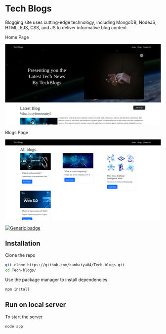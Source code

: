 # Tech Blogs

Blogging site uses cutting-edge technology, including MongoDB, NodeJS, HTML, EJS, CSS, and JS to deliver informative blog content.

Home Page

![alt text](./public/images/home.png)

Blogs Page

![alt text](./public/images/blogspage.png)



[![Generic badge](https://img.shields.io/badge/view-demo-blue?style=for-the-badge)](https://tech-blogs.onrender.com/) 

## Installation

Clone the repo

```bash
git clone https://github.com/kanhaiya04/Tech-blogs.git
cd Tech-blogs/
```

Use the package manager to install dependencies.

```bash
npm install
```

## Run on local server

To start the server
```bash
node app
```

